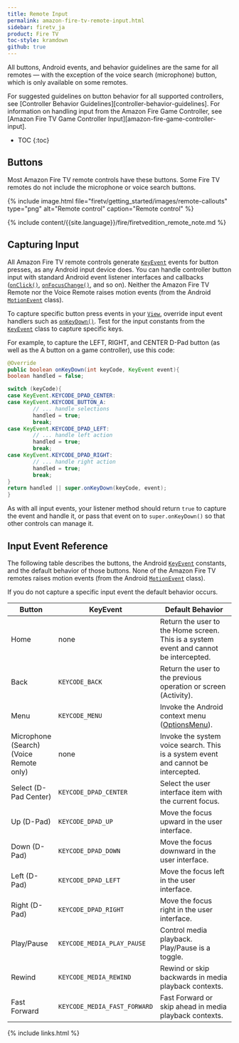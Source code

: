 ```yaml
---
title: Remote Input
permalink: amazon-fire-tv-remote-input.html
sidebar: firetv_ja
product: Fire TV
toc-style: kramdown
github: true
---
```


All buttons, Android events, and behavior guidelines are the same for all remotes &mdash; with the exception of the voice search (microphone) button, which is only available on some remotes.

For suggested guidelines on button behavior for all supported controllers, see [Controller Behavior Guidelines][controller-behavior-guidelines]. For information on handling input from the Amazon Fire Game Controller, see [Amazon Fire TV Game Controller Input][amazon-fire-game-controller-input].

* TOC
{:toc}

## Buttons

Most Amazon Fire TV remote controls have these buttons. Some Fire TV remotes do not include the microphone or voice search buttons.

{% include image.html file="firetv/getting_started/images/remote-callouts" type="png" alt="Remote control" caption="Remote control" %}

{% include content/{{site.language}}/fire/firetvedition_remote_note.md %}

## Capturing Input

All Amazon Fire TV remote controls generate [`KeyEvent`](http://developer.android.com/reference/android/view/KeyEvent.html) events for button presses, as any Android input device does. You can handle controller button input with standard Android event listener interfaces and callbacks ([`onClick()`](http://developer.android.com/reference/android/view/View.OnClickListener.html#onClick%28android.view.View%29), [`onFocusChange()`](http://developer.android.com/reference/android/view/View.OnFocusChangeListener.html#onFocusChange%28android.view.View,%20boolean%29), and so on). Neither the Amazon Fire TV Remote nor the Voice Remote raises motion events (from the Android [`MotionEvent`](http://developer.android.com/reference/android/view/MotionEvent.html) class).

To capture specific button press events in your [`View`](http://developer.android.com/reference/android/view/View.html), override input event handlers such as [`onKeyDown()`](http://developer.android.com/reference/android/view/View.html#onKeyDown%28int,%20android.view.KeyEvent%29). Test for the input constants from the [`KeyEvent`](http://developer.android.com/reference/android/view/KeyEvent.html) class to capture specific keys.

For example, to capture the LEFT, RIGHT, and CENTER D-Pad button (as well as the A button on a game controller), use this code:

```java
@Override
public boolean onKeyDown(int keyCode, KeyEvent event){
boolean handled = false;

switch (keyCode){
case KeyEvent.KEYCODE_DPAD_CENTER:
case KeyEvent.KEYCODE_BUTTON_A:
        // ... handle selections
        handled = true;
        break;
case KeyEvent.KEYCODE_DPAD_LEFT:
        // ... handle left action
        handled = true;
        break;
case KeyEvent.KEYCODE_DPAD_RIGHT:
        // ... handle right action
        handled = true;
        break;
}
return handled || super.onKeyDown(keyCode, event);
}
```

As with all input events, your listener method should return `true` to capture the event and handle it, or pass that event on to `super.onKeyDown()` so that other controls can manage it.

## Input Event Reference

The following table describes the buttons, the Android [`KeyEvent`](http://developer.android.com/reference/android/view/KeyEvent.html) constants, and the default behavior of those buttons. None of the Amazon Fire TV remotes raises motion events (from the Android [`MotionEvent`](http://developer.android.com/reference/android/view/MotionEvent.html) class).

If you do not capture a specific input event the default behavior occurs.

<table class="grid">
<colgroup>
<col width="20%" />
<col width="20%" />
<col width="60%" />
</colgroup>
  <thead>
    <tr>
      <th>Button</th>
      <th>KeyEvent</th>
      <th>Default Behavior</th>
    </tr>
  </thead>
  <tbody>
    <tr>
      <td>Home</td>
      <td>none</td>
      <td>Return the user to the Home screen. This is a system event and cannot be intercepted.</td>
    </tr>
    <tr>
      <td>Back</td>
      <td><code>KEYCODE_BACK</code></td>
      <td>Return the user to the previous operation or screen (Activity).</td>
    </tr>
    <tr>
      <td>Menu</td>
      <td><code>KEYCODE_MENU</code></td>
      <td>Invoke the Android context menu (<a href="http://developer.android.com/guide/topics/ui/menus.html#options-menu">OptionsMenu</a>).</td>
    </tr>
    <tr>
      <td>Microphone (Search) (Voice Remote only)</td>
      <td>none</td>
      <td>Invoke the system voice search. This is a system event and cannot be intercepted.</td>
    </tr>
    <tr>
      <td>Select (D-Pad Center)</td>
      <td><code>KEYCODE_DPAD_CENTER</code></td>
      <td>Select the user interface item with the current focus.</td>
    </tr>
    <tr>
      <td>Up (D-Pad)</td>
      <td><code>KEYCODE_DPAD_UP</code></td>
      <td>Move the focus upward in the user interface.</td>
    </tr>
    <tr>
      <td>Down (D-Pad)</td>
      <td><code>KEYCODE_DPAD_DOWN</code></td>
      <td>Move the focus downward in the user interface.</td>
    </tr>
    <tr>
      <td>Left (D-Pad)</td>
      <td><code>KEYCODE_DPAD_LEFT</code></td>
      <td>Move the focus left in the user interface.</td>
    </tr>
    <tr>
      <td>Right (D-Pad)</td>
      <td><code>KEYCODE_DPAD_RIGHT</code></td>
      <td>Move the focus right in the user interface.</td>
    </tr>
    <tr>
      <td>Play/Pause</td>
      <td><code>KEYCODE_MEDIA_PLAY_PAUSE</code></td>
      <td>Control media playback. Play/Pause is a toggle.</td>
    </tr>
    <tr>
      <td>Rewind</td>
      <td><code>KEYCODE_MEDIA_REWIND</code></td>
      <td>Rewind or skip backwards in media playback contexts.</td>
    </tr>
    <tr>
      <td>Fast Forward</td>
      <td><code>KEYCODE_MEDIA_FAST_FORWARD</code></td>
      <td>Fast Forward or skip ahead in media playback contexts.</td>
    </tr>
  </tbody>
</table>

{% include links.html %}
